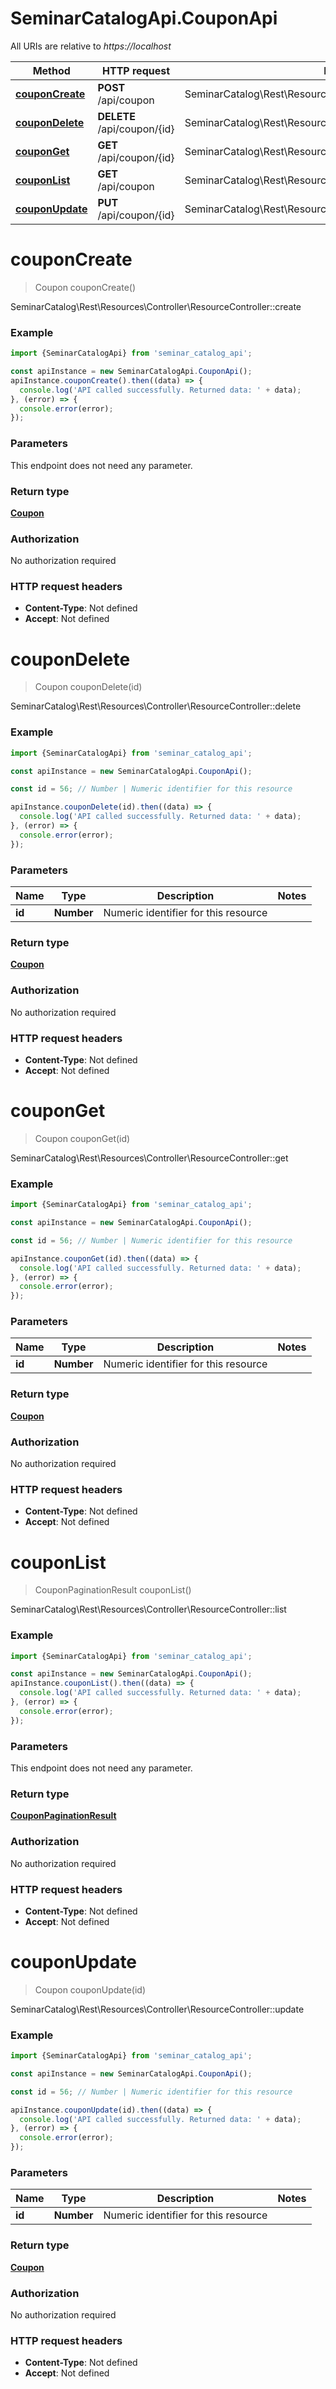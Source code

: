 # SeminarCatalogApi.CouponApi

All URIs are relative to *https://localhost*

Method | HTTP request | Description
------------- | ------------- | -------------
[**couponCreate**](CouponApi.md#couponCreate) | **POST** /api/coupon | SeminarCatalog\\Rest\\Resources\\Controller\\ResourceController::create
[**couponDelete**](CouponApi.md#couponDelete) | **DELETE** /api/coupon/{id} | SeminarCatalog\\Rest\\Resources\\Controller\\ResourceController::delete
[**couponGet**](CouponApi.md#couponGet) | **GET** /api/coupon/{id} | SeminarCatalog\\Rest\\Resources\\Controller\\ResourceController::get
[**couponList**](CouponApi.md#couponList) | **GET** /api/coupon | SeminarCatalog\\Rest\\Resources\\Controller\\ResourceController::list
[**couponUpdate**](CouponApi.md#couponUpdate) | **PUT** /api/coupon/{id} | SeminarCatalog\\Rest\\Resources\\Controller\\ResourceController::update


<a name="couponCreate"></a>
# **couponCreate**
> Coupon couponCreate()

SeminarCatalog\\Rest\\Resources\\Controller\\ResourceController::create

### Example
```javascript
import {SeminarCatalogApi} from 'seminar_catalog_api';

const apiInstance = new SeminarCatalogApi.CouponApi();
apiInstance.couponCreate().then((data) => {
  console.log('API called successfully. Returned data: ' + data);
}, (error) => {
  console.error(error);
});

```

### Parameters
This endpoint does not need any parameter.

### Return type

[**Coupon**](Coupon.md)

### Authorization

No authorization required

### HTTP request headers

 - **Content-Type**: Not defined
 - **Accept**: Not defined

<a name="couponDelete"></a>
# **couponDelete**
> Coupon couponDelete(id)

SeminarCatalog\\Rest\\Resources\\Controller\\ResourceController::delete

### Example
```javascript
import {SeminarCatalogApi} from 'seminar_catalog_api';

const apiInstance = new SeminarCatalogApi.CouponApi();

const id = 56; // Number | Numeric identifier for this resource

apiInstance.couponDelete(id).then((data) => {
  console.log('API called successfully. Returned data: ' + data);
}, (error) => {
  console.error(error);
});

```

### Parameters

Name | Type | Description  | Notes
------------- | ------------- | ------------- | -------------
 **id** | **Number**| Numeric identifier for this resource | 

### Return type

[**Coupon**](Coupon.md)

### Authorization

No authorization required

### HTTP request headers

 - **Content-Type**: Not defined
 - **Accept**: Not defined

<a name="couponGet"></a>
# **couponGet**
> Coupon couponGet(id)

SeminarCatalog\\Rest\\Resources\\Controller\\ResourceController::get

### Example
```javascript
import {SeminarCatalogApi} from 'seminar_catalog_api';

const apiInstance = new SeminarCatalogApi.CouponApi();

const id = 56; // Number | Numeric identifier for this resource

apiInstance.couponGet(id).then((data) => {
  console.log('API called successfully. Returned data: ' + data);
}, (error) => {
  console.error(error);
});

```

### Parameters

Name | Type | Description  | Notes
------------- | ------------- | ------------- | -------------
 **id** | **Number**| Numeric identifier for this resource | 

### Return type

[**Coupon**](Coupon.md)

### Authorization

No authorization required

### HTTP request headers

 - **Content-Type**: Not defined
 - **Accept**: Not defined

<a name="couponList"></a>
# **couponList**
> CouponPaginationResult couponList()

SeminarCatalog\\Rest\\Resources\\Controller\\ResourceController::list

### Example
```javascript
import {SeminarCatalogApi} from 'seminar_catalog_api';

const apiInstance = new SeminarCatalogApi.CouponApi();
apiInstance.couponList().then((data) => {
  console.log('API called successfully. Returned data: ' + data);
}, (error) => {
  console.error(error);
});

```

### Parameters
This endpoint does not need any parameter.

### Return type

[**CouponPaginationResult**](CouponPaginationResult.md)

### Authorization

No authorization required

### HTTP request headers

 - **Content-Type**: Not defined
 - **Accept**: Not defined

<a name="couponUpdate"></a>
# **couponUpdate**
> Coupon couponUpdate(id)

SeminarCatalog\\Rest\\Resources\\Controller\\ResourceController::update

### Example
```javascript
import {SeminarCatalogApi} from 'seminar_catalog_api';

const apiInstance = new SeminarCatalogApi.CouponApi();

const id = 56; // Number | Numeric identifier for this resource

apiInstance.couponUpdate(id).then((data) => {
  console.log('API called successfully. Returned data: ' + data);
}, (error) => {
  console.error(error);
});

```

### Parameters

Name | Type | Description  | Notes
------------- | ------------- | ------------- | -------------
 **id** | **Number**| Numeric identifier for this resource | 

### Return type

[**Coupon**](Coupon.md)

### Authorization

No authorization required

### HTTP request headers

 - **Content-Type**: Not defined
 - **Accept**: Not defined

